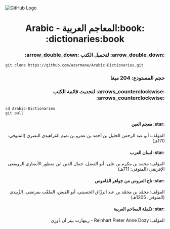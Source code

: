 ![GitHub Logo](https://github.com/azermane/Arabic-Dictionaries/blob/master/%D8%A7%D9%84%D9%85%D8%B9%D8%A7%D8%AC%D9%85-%D8%A7%D9%84%D8%B9%D8%B1%D8%A8%D9%8A%D8%A9.png)
<h1 dir="rtl" align="center">:book:المعاجم العربية - Arabic dictionaries:book:</h1>

<h3 dir="rtl">:arrow_double_down: لتحميل الكتب :arrow_double_down:</h3>

    git clone https://github.com/azermane/Arabic-Dictionaries.git

<h3 dir="rtl">حجم المستودع: 204 ميغا</h4>
<h3 dir="rtl">:arrows_counterclockwise: لتحديث قائمة الكتب :arrows_counterclockwise:</h3>

    cd Arabic-Dictionaries
    git pull
<h4 dir="rtl">:star: معجم العين</h4>
<p dir="rtl">المؤلف: أبو عبد الرحمن الخليل بن أحمد بن عمرو بن تميم الفراهيدي البصري (المتوفى: 170هـ)
<h4 dir="rtl">:star: لسان العرب</h4>
<p dir="rtl">المؤلف: محمد بن مكرم بن على، أبو الفضل، جمال الدين ابن منظور الأنصاري الرويفعى الإفريقى (المتوفى: 711هـ)
<h4 dir="rtl">:star: تاج العروس من جواهر القاموس</h4>
<p dir="rtl">المؤلف: محمّد بن محمّد بن عبد الرزّاق الحسيني، أبو الفيض، الملقّب بمرتضى، الزَّبيدي (المتوفى: 1205هـ)
<h4 dir="rtl">:star: تكملة المعاجم العربية</h4>
<p dir="rtl">المؤلف: Reinhart Pieter Anne Dozy - رينهارت بيتر آن دُوزِي
